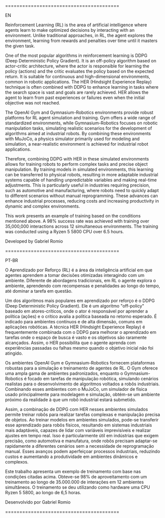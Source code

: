 ========================================

EN

Reinforcement Learning (RL) is the area of artificial intelligence where agents learn to make optimized decisions by interacting with an environment. Unlike traditional approaches, in RL, the agent explores the environment, learning from rewards and penalties over time until it masters the given task.

One of the most popular algorithms in reinforcement learning is DDPG (Deep Deterministic Policy Gradient). It is an off-policy algorithm based on actor-critic architecture, where the actor is responsible for learning the policy (actions) and the critic evaluates the policy based on the expected return. It is suitable for continuous and high-dimensional environments, common in robotic applications. The HER (Hindsight Experience Replay) technique is often combined with DDPG to enhance learning in tasks where the search space is vast and goals are rarely achieved. HER allows the agent to learn from past experiences or failures even when the initial objective was not reached.

The OpenAI Gym and Gymnasium-Robotics environments provide robust platforms for RL agent simulation and training. Gym offers a wide range of standardized environments, while Gymnasium-Robotics focuses on robotic manipulation tasks, simulating realistic scenarios for the development of algorithms aimed at industrial robots. By combining these environments with MuJoCo, a physics simulator primarily used for modeling and simulation, a near-realistic environment is achieved for industrial robot applications.

Therefore, combining DDPG with HER in these simulated environments allows for training robots to perform complex tasks and precise object manipulation. By training models in simulated environments, this learning can be transferred to physical robots, resulting in more adaptable industrial systems capable of handling unpredictable variables and making real-time adjustments. This is particularly useful in industries requiring precision, such as automotive and manufacturing, where robots need to quickly adapt to different scenarios without manual reprogramming. These advances can enhance industrial processes, reducing costs and increasing productivity in dynamic and complex environments.

This work presents an example of training based on the conditions mentioned above. A 98% success rate was achieved with training over 35,000,000 interactions across 12 simultaneous environments. The training was conducted using a Ryzen 5 5800 CPU over 6.5 hours.

Developed by Gabriel Romio

========================================

PT-BR

O Aprendizado por Reforço (RL) é a área da inteligência artificial em que agentes aprendem a tomar decisões otimizadas interagindo com um ambiente. Diferente de abordagens tradicionais, em RL o agente explora o ambiente, aprendendo com recompensas e penalidades ao longo do tempo, até dominar a tarefa em questão.

Um dos algoritmos mais populares em aprendizado por reforço é o DDPG (Deep Deterministic Policy Gradient). Ele é um algoritmo "off-policy" baseado em atores-críticos, onde o ator é responsável por aprender a política (ações) e o crítico avalia a política baseada no retorno esperado. É indicado para ambientes contínuos e de alta dimensão, comuns em aplicações robóticas. A técnica HER (Hindsight Experience Replay) é frequentemente combinada com o DDPG para melhorar o aprendizado em tarefas onde o espaço de busca é vasto e os objetivos são raramente alcançados. Assim, o HER possibilita que o agente aprenda com experiências passadas ou falhas mesmo quando o objetivo inicial não foi atingido.

Os ambientes OpenAI Gym e Gymnasium-Robotics fornecem plataformas robustas para a simulação e treinamento de agentes de RL. O Gym oferece uma ampla gama de ambientes padronizados, enquanto o Gymnasium-Robotics é focado em tarefas de manipulação robótica, simulando cenários realistas para o desenvolvimento de algoritmos voltados a robôs industriais. Combinando esses ambientes com o MuJoCo, um simulador de física usado principalmente para modelagem e simulação, obtém-se um ambiente próximo da realidade à que um robô industrial estará submetido.

Assim, a combinação de DDPG com HER nesses ambientes simulados permite treinar robôs para realizar tarefas complexas e manipulação precisa de objetos. Ao treinar modelos em ambientes simulados, pode-se transferir esse aprendizado para robôs físicos, resultando em sistemas industriais mais adaptáveis, capazes de lidar com variáveis imprevisíveis e realizar ajustes em tempo real. Isso é particularmente útil em indústrias que exigem precisão, como automotiva e manufatura, onde robôs precisam adaptar-se rapidamente a diferentes cenários sem a necessidade de reprogramação manual. Esses avanços podem aperfeiçoar processos industriais, reduzindo custos e aumentando a produtividade em ambientes dinâmicos e complexos.

Este trabalho apresenta um exemplo de treinamento com base nas condições citadas acima. Obteve-se 98% de aproveitamento com um treinamento ao longo de 35.000.000 de interações em 12 ambientes simultâneos. O treinamento se deu utilizando como hardware uma CPU Ryzen 5 5800, ao longo de 6,5 horas.

Desenvolvido por Gabriel Romio

========================================
